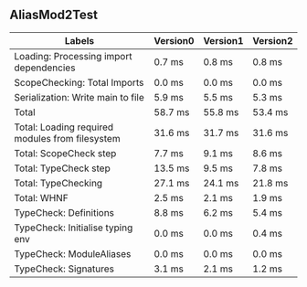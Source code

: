 
## AliasMod2Test

Labels|Version0|Version1|Version2
---|---|---|---
Loading: Processing import dependencies|0.7 ms|0.8 ms|0.8 ms
ScopeChecking: Total Imports|0.0 ms|0.0 ms|0.0 ms
Serialization: Write main to file|5.9 ms|5.5 ms|5.3 ms
Total|58.7 ms|55.8 ms|53.4 ms
Total: Loading required modules from filesystem|31.6 ms|31.7 ms|31.6 ms
Total: ScopeCheck step|7.7 ms|9.1 ms|8.6 ms
Total: TypeCheck step|13.5 ms|9.5 ms|7.8 ms
Total: TypeChecking|27.1 ms|24.1 ms|21.8 ms
Total: WHNF|2.5 ms|2.1 ms|1.9 ms
TypeCheck: Definitions|8.8 ms|6.2 ms|5.4 ms
TypeCheck: Initialise typing env|0.0 ms|0.0 ms|0.4 ms
TypeCheck: ModuleAliases|0.0 ms|0.0 ms|0.0 ms
TypeCheck: Signatures|3.1 ms|2.1 ms|1.2 ms


